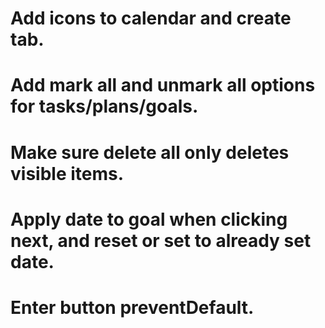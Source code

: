 # Add icons to calendar and create tab.

# Add mark all and unmark all options for tasks/plans/goals.

# Make sure delete all only deletes visible items.

# Apply date to goal when clicking next, and reset or set to already set date.

# Enter button preventDefault.
